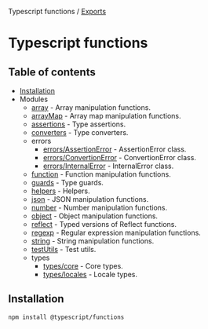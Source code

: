 Typescript functions / [Exports](modules.md)

# Typescript functions

## Table of contents

- [Installation](#installation)
- Modules
  - [array](https://ilyub.github.io/typescript-functions/modules/array.html) - Array manipulation functions.
  - [arrayMap](https://ilyub.github.io/typescript-functions/modules/arrayMap.html) - Array map manipulation functions.
  - [assertions](https://ilyub.github.io/typescript-functions/modules/assertions.html) - Type assertions.
  - [converters](https://ilyub.github.io/typescript-functions/modules/converters.html) - Type converters.
  - errors
    - [errors/AssertionError](https://ilyub.github.io/typescript-functions/modules/errors_assertionerror.html) - AssertionError class.
    - [errors/ConvertionError](https://ilyub.github.io/typescript-functions/modules/errors_conversionerror.html) - ConvertionError class.
    - [errors/InternalError](https://ilyub.github.io/typescript-functions/modules/errors_internalerror.html) - InternalError class.
  - [function](https://ilyub.github.io/typescript-functions/modules/function.html) - Function manipulation functions.
  - [guards](https://ilyub.github.io/typescript-functions/modules/guards.html) - Type guards.
  - [helpers](https://ilyub.github.io/typescript-functions/modules/helpers.html) - Helpers.
  - [json](https://ilyub.github.io/typescript-functions/modules/json.html) - JSON manipulation functions.
  - [number](https://ilyub.github.io/typescript-functions/modules/number.html) - Number manipulation functions.
  - [object](https://ilyub.github.io/typescript-functions/modules/object.html) - Object manipulation functions.
  - [reflect](https://ilyub.github.io/typescript-functions/modules/reflect.html) - Typed versions of Reflect functions.
  - [regexp](https://ilyub.github.io/typescript-functions/modules/regexp.html) - Regular expression manipulation functions.
  - [string](https://ilyub.github.io/typescript-functions/modules/string.html) - String manipulation functions.
  - [testUtils](https://ilyub.github.io/typescript-functions/modules/testutils.html) - Test utils.
  - types
    - [types/core](https://ilyub.github.io/typescript-functions/modules/types_core.html) - Core types.
    - [types/locales](https://ilyub.github.io/typescript-functions/modules/types_locales.html) - Locale types.

## <a name="installation"></a>Installation

    npm install @typescript/functions
